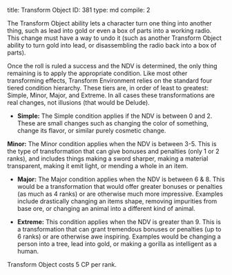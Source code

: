title:          Transform Object
ID:             381
type:           md
compile:        2


The Transform Object ability lets a character turn one thing into another thing, such as lead into gold or even a box of parts into a working radio. This change must have a way to undo it (such as another Transform Object ability to turn gold into lead, or disassembling the radio back into a box of parts).

Once the roll is ruled a success and the NDV is determined, the only thing remaining is to apply the appropriate condition. Like most other transforming effects, Transform Environment relies on the standard four tiered condition hierarchy. These tiers are, in order of least to greatest: Simple, Minor, Major, and Extreme. In all cases these transformations are real changes, not illusions (that would be Delude).

- **Simple:** The Simple condition applies if the NDV is between 0 and 2. These are small changes such as changing the color of something, change its flavor, or similar purely cosmetic change.

**Minor:** The Minor condition applies when the NDV is between 3-5. This is the type of transformation that can give bonuses and penalties (only 1 or 2 ranks), and includes things making a sword sharper, making a material transparent, making it emit light, or mending a whole in an item.

- **Major:** The Major condition applies when the NDV is between 6 & 8. This would be a transformation that would offer greater bonuses or penalties (as much as 4 ranks) or are otherwise much more impressive. Examples include drastically changing an items shape, removing impurities from base ore, or changing an animal into a different kind of animal.

- **Extreme:** This condition applies when the NDV is greater than 9. This is a transformation that can grant tremendous bonuses or penalties (up to 6 ranks) or are otherwise awe inspiring. Examples would be changing a person into a tree, lead into gold, or making a gorilla as intelligent as a human.

Transform Object costs 5 CP per rank.